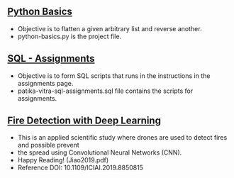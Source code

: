 ## [Python Basics](https://www.patika.dev/egitimler/veri-bilimi-patikasi/python-temel)

* Objective is to flatten a given arbitrary list and reverse another.
* python-basics.py is the project file.


## [SQL - Assignments](https://app.patika.dev/egitimler/veri-bilimi-patikasi/sql/)

* Objective is to form SQL scripts that runs in the instructions in the assignments page.
* patika-vitra-sql-assignments.sql file contains the scripts for assignments.

## [Fire Detection with Deep Learning](https://app.patika.dev/moduller/veri-bilimine-giris/proje)

* This is an applied scientific study where drones are used to detect fires and possible prevent
* the spread using Convolutional Neural Networks (CNN).
* Happy Reading! (Jiao2019.pdf)
* Reference DOI: 10.1109/ICIAI.2019.8850815
